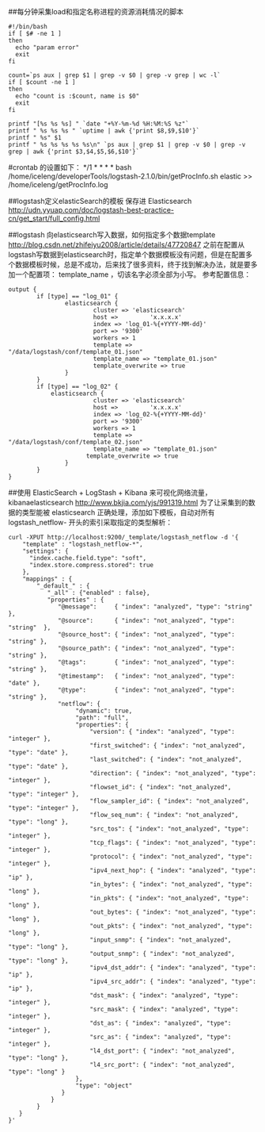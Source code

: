 ##每分钟采集load和指定名称进程的资源消耗情况的脚本

    #!/bin/bash
    if [ $# -ne 1 ]
    then
      echo "param error"
      exit
    fi
    
    count=`ps aux | grep $1 | grep -v $0 | grep -v grep | wc -l`
    if [ $count -ne 1 ]
    then
      echo "count is :$count, name is $0"
      exit
    fi
    
    printf "[%s %s %s] " `date "+%Y-%m-%d %H:%M:%S %z"`
    printf " %s %s %s " `uptime | awk {'print $8,$9,$10'}`
    printf " %s" $1
    printf " %s %s %s %s %s\n" `ps aux | grep $1 | grep -v $0 | grep -v grep | awk {'print $3,$4,$5,$6,$10'}`

#crontab 的设置如下：
    */1 * * * * bash /home/iceleng/developerTools/logstash-2.1.0/bin/getProcInfo.sh elastic >> /home/iceleng/getProcInfo.log


##logstash定义elasticSearch的模板
保存进 Elasticsearch
<http://udn.yyuap.com/doc/logstash-best-practice-cn/get_start/full_config.html>

##logstash 向elasticsearch写入数据，如何指定多个数据template
<http://blog.csdn.net/zhifeiyu2008/article/details/47720847>
之前在配置从logstash写数据到elasticsearch时，指定单个数据模板没有问题，但是在配置多个数据模板时候，总是不成功，后来找了很多资料，终于找到解决办法，就是要多加一个配置项： template_name ，切该名字必须全部为小写。
参考配置信息：

    output {
            if [type] == "log_01" {
                    elasticsearch {
                            cluster => 'elasticsearch'
                            host =>         'x.x.x.x'
                            index => 'log_01-%{+YYYY-MM-dd}'
                            port => '9300'
                            workers => 1
                            template => "/data/logstash/conf/template_01.json"
                            template_name => "template_01.json"
                            template_overwrite => true
                    }
            }
            if [type] == "log_02" {
                elasticsearch {
                            cluster => 'elasticsearch'
                            host =>         'x.x.x.x'
                            index => 'log_02-%{+YYYY-MM-dd}'
                            port => '9300'
                            workers => 1
                            template => "/data/logstash/conf/template_02.json"
                            template_name => "template_01.json"
                          template_overwrite => true
                    }
            }
    }


##使用 ElasticSearch + LogStash + Kibana 来可视化网络流量，kibanaelasticsearch
http://www.bkjia.com/yjs/991319.html
为了让采集到的数据的类型能被 elasticsearch 正确处理，添加如下模板，自动对所有 logstash_netflow- 开头的索引采取指定的类型解析：

    curl -XPUT http://localhost:9200/_template/logstash_netflow -d '{
        "template" : "logstash_netflow-*",
        "settings": {
          "index.cache.field.type": "soft",
          "index.store.compress.stored": true
        },
        "mappings" : {
            "_default_" : {
               "_all" : {"enabled" : false},
               "properties" : {
                  "@message":     { "index": "analyzed", "type": "string"  },
                  "@source":      { "index": "not_analyzed", "type": "string"  },
                  "@source_host": { "index": "not_analyzed", "type": "string" },
                  "@source_path": { "index": "not_analyzed", "type": "string" },
                  "@tags":        { "index": "not_analyzed", "type": "string" },
                  "@timestamp":   { "index": "not_analyzed", "type": "date" },
                  "@type":        { "index": "not_analyzed", "type": "string" },
                  "netflow": {
                       "dynamic": true,
                       "path": "full",
                       "properties": {
                           "version": { "index": "analyzed", "type": "integer" },
                           "first_switched": { "index": "not_analyzed", "type": "date" },
                           "last_switched": { "index": "not_analyzed", "type": "date" },
                           "direction": { "index": "not_analyzed", "type": "integer" },
                           "flowset_id": { "index": "not_analyzed", "type": "integer" },
                           "flow_sampler_id": { "index": "not_analyzed", "type": "integer" },
                           "flow_seq_num": { "index": "not_analyzed", "type": "long" },
                           "src_tos": { "index": "not_analyzed", "type": "integer" },
                           "tcp_flags": { "index": "not_analyzed", "type": "integer" },
                           "protocol": { "index": "not_analyzed", "type": "integer" },
                           "ipv4_next_hop": { "index": "analyzed", "type": "ip" },
                           "in_bytes": { "index": "not_analyzed", "type": "long" },
                           "in_pkts": { "index": "not_analyzed", "type": "long" },
                           "out_bytes": { "index": "not_analyzed", "type": "long" },
                           "out_pkts": { "index": "not_analyzed", "type": "long" },
                           "input_snmp": { "index": "not_analyzed", "type": "long" },
                           "output_snmp": { "index": "not_analyzed", "type": "long" },
                           "ipv4_dst_addr": { "index": "analyzed", "type": "ip" },
                           "ipv4_src_addr": { "index": "analyzed", "type": "ip" },
                           "dst_mask": { "index": "analyzed", "type": "integer" },
                           "src_mask": { "index": "analyzed", "type": "integer" },
                           "dst_as": { "index": "analyzed", "type": "integer" },
                           "src_as": { "index": "analyzed", "type": "integer" },
                           "l4_dst_port": { "index": "not_analyzed", "type": "long" },
                           "l4_src_port": { "index": "not_analyzed", "type": "long" }
                       },
                       "type": "object"
                   }
                }
            }
       }
    }'
